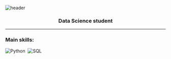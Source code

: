 ![header](https://capsule-render.vercel.app/api?type=blur&height=300&color=C9C1C1&text=Ítalo%20Veiga&fontColor=E56717&section=header&reversal=true)
<h3 align="center">Data Science student</h3>


--- 

 ### Main skills: 
 ![Python](https://img.shields.io/badge/Python-3776AB?style=for-the-badge&logo=python&logoColor=white)&nbsp; 
 ![SQL](https://img.shields.io/badge/-SQL-0D1117?style=for-the-badge&logo=sql&labelColor=0D1117)&nbsp;
